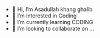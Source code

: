 - 👋 Hi, I’m Asadullah khang ghalib
- 👀 I’m interested in Coding
- 🌱 I’m currently learning CODING
- 💞️ I’m looking to collaborate on ...
  
<!---
- 📫 How to reach me ...
- 😄 Pronouns: ...
- ⚡ Fun fact: ...

<!---
asadullahkhanghalib/asadullahkhanghalib is a ✨ special ✨ repository because its `README.md` (this file) appears on your GitHub profile.
You can click the Preview link to take a look at your changes.
--->
